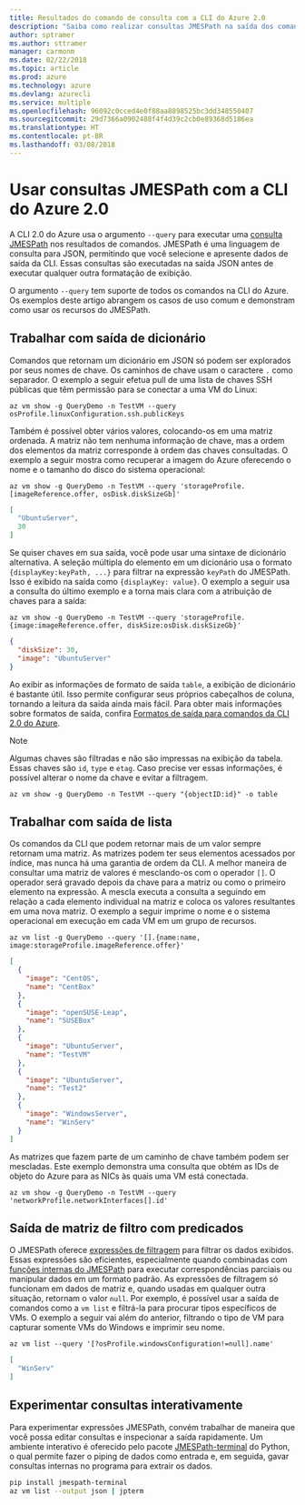 ```yaml
---
title: Resultados do comando de consulta com a CLI do Azure 2.0
description: "Saiba como realizar consultas JMESPath na saída dos comandos da CLI do Azure 2.0."
author: sptramer
ms.author: sttramer
manager: carmonm
ms.date: 02/22/2018
ms.topic: article
ms.prod: azure
ms.technology: azure
ms.devlang: azurecli
ms.service: multiple
ms.openlocfilehash: 96092c0cced4e0f88aa8898525bc3dd348550407
ms.sourcegitcommit: 29d7366a0902488f4f4d39c2cb0e89368d5186ea
ms.translationtype: HT
ms.contentlocale: pt-BR
ms.lasthandoff: 03/08/2018
---
```

# <a name="use-jmespath-queries-with-azure-cli-20"></a>Usar consultas JMESPath com a CLI do Azure 2.0

A CLI 2.0 do Azure usa o argumento `--query` para executar uma [consulta JMESPath](http://jmespath.org) nos resultados de comandos. JMESPath é uma linguagem de consulta para JSON, permitindo que você selecione e apresente dados de saída da CLI. Essas consultas são executadas na saída JSON antes de executar qualquer outra formatação de exibição.

O argumento `--query` tem suporte de todos os comandos na CLI do Azure. Os exemplos deste artigo abrangem os casos de uso comum e demonstram como usar os recursos do JMESPath.

## <a name="work-with-dictionary-output"></a>Trabalhar com saída de dicionário

Comandos que retornam um dicionário em JSON só podem ser explorados por seus nomes de chave. Os caminhos de chave usam o caractere `.` como separador. O exemplo a seguir efetua pull de uma lista de chaves SSH públicas que têm permissão para se conectar a uma VM do Linux:

```azurecli
az vm show -g QueryDemo -n TestVM --query osProfile.linuxConfiguration.ssh.publicKeys
```

Também é possível obter vários valores, colocando-os em uma matriz ordenada. A matriz não tem nenhuma informação de chave, mas a ordem dos elementos da matriz corresponde à ordem das chaves consultadas. O exemplo a seguir mostra como recuperar a imagem do Azure oferecendo o nome e o tamanho do disco do sistema operacional:

```azurecli
az vm show -g QueryDemo -n TestVM --query 'storageProfile.[imageReference.offer, osDisk.diskSizeGb]'
```

```json
[
  "UbuntuServer",
  30
]
```

Se quiser chaves em sua saída, você pode usar uma sintaxe de dicionário alternativa. A seleção múltipla do elemento em um dicionário usa o formato `{displayKey:keyPath, ...}` para filtrar na expressão `keyPath` do JMESPath. Isso é exibido na saída como `{displayKey: value}`. O exemplo a seguir usa a consulta do último exemplo e a torna mais clara com a atribuição de chaves para a saída:

```azurecli
az vm show -g QueryDemo -n TestVM --query 'storageProfile.{image:imageReference.offer, diskSize:osDisk.diskSizeGb}'
```

```json
{
  "diskSize": 30,
  "image": "UbuntuServer"
}
```

Ao exibir as informações de formato de saída `table`, a exibição de dicionário é bastante útil. Isso permite configurar seus próprios cabeçalhos de coluna, tornando a leitura da saída ainda mais fácil. Para obter mais informações sobre formatos de saída, confira [Formatos de saída para comandos da CLI 2.0 do Azure](/cli/azure/format-output-azure-cli).

> [!NOTE]
> Algumas chaves são filtradas e não são impressas na exibição da tabela. Essas chaves são `id`, `type` e `etag`. Caso precise ver essas informações, é possível alterar o nome da chave e evitar a filtragem.
>
> ```azurecli
> az vm show -g QueryDemo -n TestVM --query "{objectID:id}" -o table
> ```

## <a name="work-with-list-output"></a>Trabalhar com saída de lista

Os comandos da CLI que podem retornar mais de um valor sempre retornam uma matriz. As matrizes podem ter seus elementos acessados por índice, mas nunca há uma garantia de ordem da CLI. A melhor maneira de consultar uma matriz de valores é mesclando-os com o operador `[]`. O operador será gravado depois da chave para a matriz ou como o primeiro elemento na expressão. A mescla executa a consulta a seguindo em relação a cada elemento individual na matriz e coloca os valores resultantes em uma nova matriz. O exemplo a seguir imprime o nome e o sistema operacional em execução em cada VM em um grupo de recursos. 

```azurecli
az vm list -g QueryDemo --query '[].{name:name, image:storageProfile.imageReference.offer}'
```

```json
[
  {
    "image": "CentOS",
    "name": "CentBox"
  },
  {
    "image": "openSUSE-Leap",
    "name": "SUSEBox"
  },
  {
    "image": "UbuntuServer",
    "name": "TestVM"
  },
  {
    "image": "UbuntuServer",
    "name": "Test2"
  },
  {
    "image": "WindowsServer",
    "name": "WinServ"
  }
]
```

As matrizes que fazem parte de um caminho de chave também podem ser mescladas. Este exemplo demonstra uma consulta que obtém as IDs de objeto do Azure para as NICs às quais uma VM está conectada.

```azurecli
az vm show -g QueryDemo -n TestVM --query 'networkProfile.networkInterfaces[].id'
```

## <a name="filter-array-output-with-predicates"></a>Saída de matriz de filtro com predicados

O JMESPath oferece [expressões de filtragem](http://jmespath.org/specification.html#filterexpressions) para filtrar os dados exibidos. Essas expressões são eficientes, especialmente quando combinadas com [funções internas do JMESPath](http://jmespath.org/specification.html#built-in-functions) para executar correspondências parciais ou manipular dados em um formato padrão. As expressões de filtragem só funcionam em dados de matriz e, quando usadas em qualquer outra situação, retornam o valor `null`. Por exemplo, é possível usar a saída de comandos como a `vm list` e filtrá-la para procurar tipos específicos de VMs. O exemplo a seguir vai além do anterior, filtrando o tipo de VM para capturar somente VMs do Windows e imprimir seu nome.

```azurecli
az vm list --query '[?osProfile.windowsConfiguration!=null].name'
```

```json
[
  "WinServ"
]
```

## <a name="experiment-with-queries-interactively"></a>Experimentar consultas interativamente

Para experimentar expressões JMESPath, convém trabalhar de maneira que você possa editar consultas e inspecionar a saída rapidamente. Um ambiente interativo é oferecido pelo pacote [JMESPath-terminal](https://github.com/jmespath/jmespath.terminal) do Python, o qual permite fazer o piping de dados como entrada e, em seguida, gavar consultas internas no programa para extrair os dados.

```bash
pip install jmespath-terminal
az vm list --output json | jpterm
```
